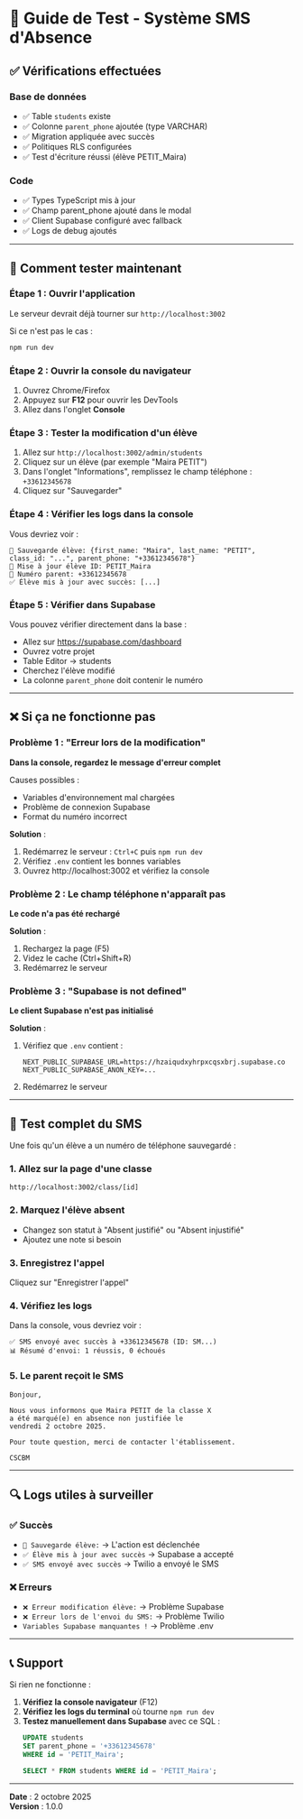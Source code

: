 # 🧪 Guide de Test - Système SMS d'Absence

## ✅ Vérifications effectuées

### Base de données
- ✅ Table `students` existe
- ✅ Colonne `parent_phone` ajoutée (type VARCHAR)
- ✅ Migration appliquée avec succès
- ✅ Politiques RLS configurées
- ✅ Test d'écriture réussi (élève PETIT_Maira)

### Code
- ✅ Types TypeScript mis à jour
- ✅ Champ parent_phone ajouté dans le modal
- ✅ Client Supabase configuré avec fallback
- ✅ Logs de debug ajoutés

---

## 🧪 Comment tester maintenant

### Étape 1 : Ouvrir l'application

Le serveur devrait déjà tourner sur `http://localhost:3002`

Si ce n'est pas le cas :
```bash
npm run dev
```

### Étape 2 : Ouvrir la console du navigateur

1. Ouvrez Chrome/Firefox
2. Appuyez sur **F12** pour ouvrir les DevTools
3. Allez dans l'onglet **Console**

### Étape 3 : Tester la modification d'un élève

1. Allez sur `http://localhost:3002/admin/students`
2. Cliquez sur un élève (par exemple "Maira PETIT")
3. Dans l'onglet "Informations", remplissez le champ téléphone : `+33612345678`
4. Cliquez sur "Sauvegarder"

### Étape 4 : Vérifier les logs dans la console

Vous devriez voir :
```
🔄 Sauvegarde élève: {first_name: "Maira", last_name: "PETIT", class_id: "...", parent_phone: "+33612345678"}
📝 Mise à jour élève ID: PETIT_Maira
📱 Numéro parent: +33612345678
✅ Élève mis à jour avec succès: [...]
```

### Étape 5 : Vérifier dans Supabase

Vous pouvez vérifier directement dans la base :
- Allez sur https://supabase.com/dashboard
- Ouvrez votre projet
- Table Editor → students
- Cherchez l'élève modifié
- La colonne `parent_phone` doit contenir le numéro

---

## ❌ Si ça ne fonctionne pas

### Problème 1 : "Erreur lors de la modification"

**Dans la console, regardez le message d'erreur complet**

Causes possibles :
- Variables d'environnement mal chargées
- Problème de connexion Supabase
- Format du numéro incorrect

**Solution** :
1. Redémarrez le serveur : `Ctrl+C` puis `npm run dev`
2. Vérifiez `.env` contient les bonnes variables
3. Ouvrez http://localhost:3002 et vérifiez la console

### Problème 2 : Le champ téléphone n'apparaît pas

**Le code n'a pas été rechargé**

**Solution** :
1. Rechargez la page (F5)
2. Videz le cache (Ctrl+Shift+R)
3. Redémarrez le serveur

### Problème 3 : "Supabase is not defined"

**Le client Supabase n'est pas initialisé**

**Solution** :
1. Vérifiez que `.env` contient :
   ```
   NEXT_PUBLIC_SUPABASE_URL=https://hzaiqudxyhrpxcqsxbrj.supabase.co
   NEXT_PUBLIC_SUPABASE_ANON_KEY=...
   ```
2. Redémarrez le serveur

---

## 📱 Test complet du SMS

Une fois qu'un élève a un numéro de téléphone sauvegardé :

### 1. Allez sur la page d'une classe
`http://localhost:3002/class/[id]`

### 2. Marquez l'élève absent
- Changez son statut à "Absent justifié" ou "Absent injustifié"
- Ajoutez une note si besoin

### 3. Enregistrez l'appel
Cliquez sur "Enregistrer l'appel"

### 4. Vérifiez les logs
Dans la console, vous devriez voir :
```
✅ SMS envoyé avec succès à +33612345678 (ID: SM...)
📊 Résumé d'envoi: 1 réussis, 0 échoués
```

### 5. Le parent reçoit le SMS
```
Bonjour,

Nous vous informons que Maira PETIT de la classe X 
a été marqué(e) en absence non justifiée le 
vendredi 2 octobre 2025.

Pour toute question, merci de contacter l'établissement.

CSCBM
```

---

## 🔍 Logs utiles à surveiller

### ✅ Succès
- `🔄 Sauvegarde élève:` → L'action est déclenchée
- `✅ Élève mis à jour avec succès` → Supabase a accepté
- `✅ SMS envoyé avec succès` → Twilio a envoyé le SMS

### ❌ Erreurs
- `❌ Erreur modification élève:` → Problème Supabase
- `❌ Erreur lors de l'envoi du SMS:` → Problème Twilio
- `Variables Supabase manquantes !` → Problème .env

---

## 📞 Support

Si rien ne fonctionne :

1. **Vérifiez la console navigateur** (F12)
2. **Vérifiez les logs du terminal** où tourne `npm run dev`
3. **Testez manuellement dans Supabase** avec ce SQL :
   ```sql
   UPDATE students 
   SET parent_phone = '+33612345678' 
   WHERE id = 'PETIT_Maira';
   
   SELECT * FROM students WHERE id = 'PETIT_Maira';
   ```

---

**Date** : 2 octobre 2025  
**Version** : 1.0.0 